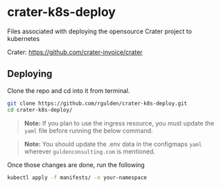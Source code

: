 # crater-k8s-deploy
Files associated with deploying the opensource Crater project to kubernetes

Crater: https://github.com/crater-invoice/crater

## Deploying

Clone the repo and cd into it from terminal.
```bash
git clone https://github.com/rgulden/crater-k8s-deploy.git
cd crater-k8s-deploy/
```

> **Note:** If you plan to use the ingress resource, you must update the `yaml` file before running the below command.

> **Note:** You should update the .env data in the configmaps `yaml` wherever `guldenconsulting.com` is mentioned.

Once those changes are done, run the following
```bash
kubectl apply -f manifests/ -n your-namespace
```
